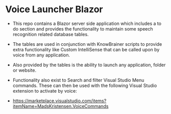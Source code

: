 # Voice Launcher Blazor

* This repo contains a Blazor server side application which includes a to do section and provides the functionality to maintain some speech recognition related database tables.

* The tables are used in conjunction with KnowBrainer scripts to provide extra functionality like Custom IntelliSense that can be called upon by voice from any application.

* Also provided by the tables is the ability to launch any application, folder or website.

* Functionality also exist to Search and filter Visual Studio Menu commands. These can then be used with the following Visual Studio extension to activate by voice:

* https://marketplace.visualstudio.com/items?itemName=MadsKristensen.VoiceCommands


